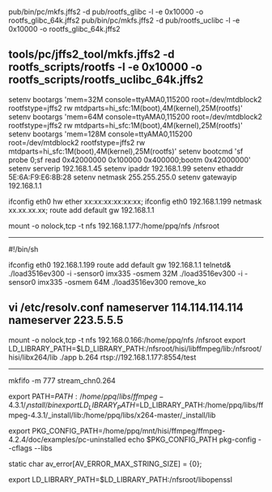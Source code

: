 
pub/bin/pc/mkfs.jffs2 -d pub/rootfs_glibc -l -e 0x10000 -o rootfs_glibc_64k.jffs2
pub/bin/pc/mkfs.jffs2 -d pub/rootfs_uclibc -l -e 0x10000 -o rootfs_glibc_64k.jffs2

tools/pc/jffs2_tool/mkfs.jffs2 -d rootfs_scripts/rootfs -l -e 0x10000 -o rootfs_scripts/rootfs_uclibc_64k.jffs2
--------------------------------
setenv bootargs 'mem=32M console=ttyAMA0,115200 root=/dev/mtdblock2 rootfstype=jffs2 rw mtdparts=hi_sfc:1M(boot),4M(kernel),25M(rootfs)'
setenv bootargs 'mem=64M console=ttyAMA0,115200 root=/dev/mtdblock2 rootfstype=jffs2 rw mtdparts=hi_sfc:1M(boot),4M(kernel),25M(rootfs)'
setenv bootargs 'mem=128M console=ttyAMA0,115200 root=/dev/mtdblock2 rootfstype=jffs2 rw mtdparts=hi_sfc:1M(boot),4M(kernel),25M(rootfs)'
setenv bootcmd 'sf probe 0;sf read 0x42000000 0x100000 0x400000;bootm 0x42000000'
setenv serverip 192.168.1.45
setenv ipaddr 192.168.1.99
setenv ethaddr 5E:6A:F9:E6:8B:28
setenv netmask 255.255.255.0
setenv gatewayip 192.168.1.1

ifconfig eth0 hw ether xx:xx:xx:xx:xx:xx;
ifconfig eth0 192.168.1.199 netmask xx.xx.xx.xx;
route add default gw 192.168.1.1

mount -o nolock,tcp -t nfs 192.168.1.177:/home/ppq/nfs /nfsroot

--------------------------------
#!/bin/sh

ifconfig eth0 192.168.1.199
route add default gw 192.168.1.1
telnetd&
./load3516ev300 -i -sensor0 imx335 -osmem 32M
./load3516ev300 -i -sensor0 imx335 -osmem 64M
./load3516ev300 remove_ko

vi /etc/resolv.conf
nameserver 114.114.114.114
nameserver 223.5.5.5
--------------------------------
mount -o nolock,tcp -t nfs 192.168.0.166:/home/ppq/nfs /nfsroot
export LD_LIBRARY_PATH=$LD_LIBRARY_PATH:/nfsroot/hisi/libffmpeg/lib:/nfsroot/hisi/libx264/lib
./app b.264 rtsp://192.168.1.177:8554/test

--------------------------------
mkfifo -m 777 stream_chn0.264


export PATH=$PATH:/home/ppq/libs/ffmpeg-4.3.1/_install/bin
export LD_LIBRARY_PATH=$LD_LIBRARY_PATH:/home/ppq/libs/ffmpeg-4.3.1/_install/lib:/home/ppq/libs/x264-master/_install/lib

export PKG_CONFIG_PATH=/home/ppq/mnt/hisi/ffmpeg/ffmpeg-4.2.4/doc/examples/pc-uninstalled
echo $PKG_CONFIG_PATH
pkg-config --cflags --libs

static char av_error[AV_ERROR_MAX_STRING_SIZE] = {0};

export LD_LIBRARY_PATH=$LD_LIBRARY_PATH:/nfsroot/libopenssl
